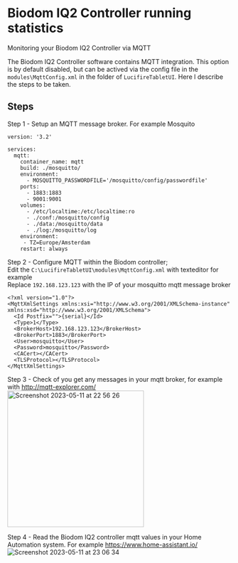 # Biodom IQ2 Controller running statistics

Monitoring your Biodom IQ2 Controller via MQTT

The Biodom IQ2 Controller software contains MQTT integration.
This option is by default disabled, but can be actived via the config file in the `modules\MqttConfig.xml` in the folder of `LucifireTabletUI`.
Here I describe the steps to be taken.

## Steps

Step 1 - Setup an MQTT message broker. For example Mosquito
```
version: '3.2'

services:
  mqtt:
    container_name: mqtt
    build: ./mosquitto/
    environment:
      - MOSQUITTO_PASSWORDFILE='/mosquitto/config/passwordfile'
    ports:
      - 1883:1883
      - 9001:9001
    volumes:
      - /etc/localtime:/etc/localtime:ro
      - ./conf:/mosquitto/config
      - ./data:/mosquitto/data
      - ./log:/mosquitto/log
    environment:
     - TZ=Europe/Amsterdam
    restart: always
```

Step 2 - Configure MQTT within the Biodom controller;  
Edit the `C:\LucifireTabletUI\modules\MqttConfig.xml` with texteditor for example  
Replace `192.168.123.123` with the IP of your mosquitto mqtt message broker  
```
<?xml version="1.0"?>
<MqttXmlSettings xmlns:xsi="http://www.w3.org/2001/XMLSchema-instance" xmlns:xsd="http://www.w3.org/2001/XMLSchema">
  <Id Postfix="">{serial}</Id>
  <Type>1</Type>
  <BrokerHost>192.168.123.123</BrokerHost>
  <BrokerPort>1883</BrokerPort>
  <User>mosquitto</User>
  <Password>mosquitto</Password>
  <CACert></CACert>
  <TLSProtocol></TLSProtocol>
</MqttXmlSettings>
```

Step 3 - Check of you get any messages in your mqtt broker, for example with http://mqtt-explorer.com/  
<img width="307" alt="Screenshot 2023-05-11 at 22 56 26" src="https://github.com/T0mWz/biodom-iq2/assets/2477797/6bd097fe-04a7-479a-a7d6-bf8c96989338">

Step 4 - Read the Biodom IQ2 controller mqtt values in your Home Automation system. For example https://www.home-assistant.io/
![Screenshot 2023-05-11 at 23 06 34](https://github.com/T0mWz/biodom-iq2/assets/2477797/f1bb645e-4780-4eed-9c62-32af1af6e768)
